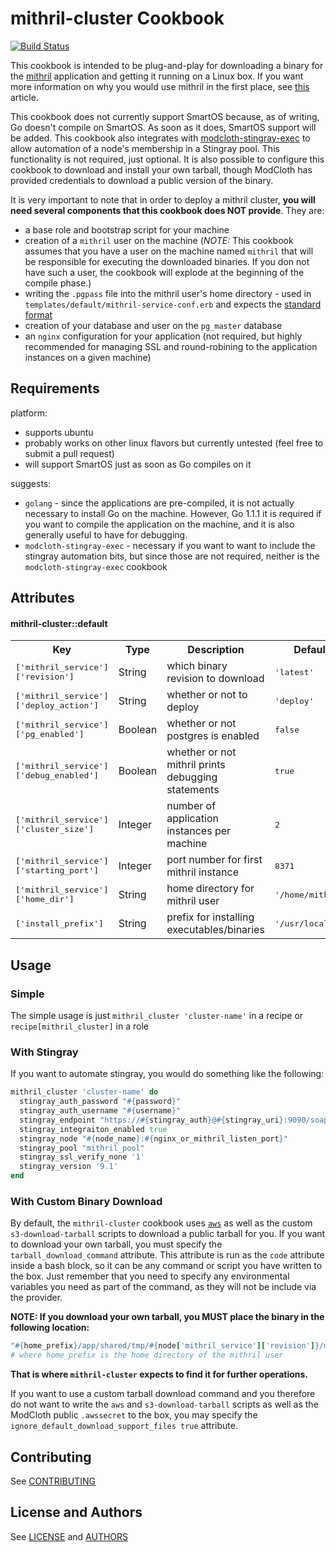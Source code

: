 mithril-cluster Cookbook
========================

[![Build Status](https://travis-ci.org/modcloth-cookbooks/mithril-cluster.png?branch=master)](https://travis-ci.org/modcloth-cookbooks/mithril-cluster)

This cookbook is intended to be plug-and-play for downloading a binary
for the [mithril](https://github.com/modcloth-labs/mithril) application
and getting it running on a Linux box.  If you want more information on
why you would use mithril in the first place, see
[this](http://rafecolton.github.io/other/2013-07-08-mithril-not-just-for-dwarves-anymore.html)
article.

This cookbook does not currently
support SmartOS because, as of writing, Go doesn't compile on SmartOS.
As soon as it does, SmartOS support will be added.  This cookbook also
integrates with
[modcloth-stingray-exec](https://github.com/modcloth-cookbooks/modcloth-stingray-exec)
to allow automation of a node's membership in a Stingray pool.  This
functionality is not required, just optional.  It is also possible to
configure this cookbook to download and install your own tarball, though
ModCloth has provided credentials to download a public version of the
binary.

It is very important to note that in order to deploy a mithril cluster,
**you will need several components that this cookbook does NOT
provide**.  They are:

* a base role and bootstrap script for your machine
* creation of a `mithril` user on the machine (*NOTE:* This cookbook
  assumes that you have a user on the machine named `mithril` that will
be responsible for executing the downloaded binaries.  If you don not
have such a user, the cookbook will explode at the beginning of the
compile phase.)
* writing the `.pgpass` file into the mithril user's home directory -
  used in `templates/default/mithril-service-conf.erb` and expects the
[standard
format](http://www.postgresql.org/docs/9.1/static/libpq-pgpass.html)
* creation of your database and user on the `pg_master` database
* an `nginx` configuration for your application (not required, but
  highly recommended for managing SSL and round-robining to the
application instances on a given machine)

Requirements
------------

platform:

* supports ubuntu
* probably works on other linux flavors but currently untested (feel
  free to submit a pull request)
* will support SmartOS just as soon as Go compiles on it

suggests:

* `golang` - since the applications are pre-compiled, it is not actually
  necessary to install Go on the machine.  However, Go 1.1.1 it is required if
you want to compile the application on the machine, and it is also
generally useful to have for debugging.
* `modcloth-stingray-exec` - necessary if you want to want to include
  the stingray automation bits, but since those are not required,
neither is the `modcloth-stingray-exec` cookbook

Attributes
----------

#### mithril-cluster::default
<table>
  <tr>
    <th>Key</th>
    <th>Type</th>
    <th>Description</th>
    <th>Default</th>
  </tr>
  <tr>
    <td><tt>['mithril_service']['revision']</tt></td>
    <td>String</td>
    <td>which binary revision to download</td>
    <td><tt>'latest'</tt></td>
  </tr>
  <tr>
    <td><tt>['mithril_service']['deploy_action']</tt></td>
    <td>String</td>
    <td>whether or not to deploy</td>
    <td><tt>'deploy'</tt></td>
  </tr>
  <tr>
    <td><tt>['mithril_service']['pg_enabled']</tt></td>
    <td>Boolean</td>
    <td>whether or not postgres is enabled</td>
    <td><tt>false</tt></td>
  </tr>
  <tr>
    <td><tt>['mithril_service']['debug_enabled']</tt></td>
    <td>Boolean</td>
    <td>whether or not mithril prints debugging statements</td>
    <td><tt>true</tt></td>
  </tr>
  <tr>
    <td><tt>['mithril_service']['cluster_size']</tt></td>
    <td>Integer</td>
    <td>number of application instances per machine</td>
    <td><tt>2</tt></td>
  </tr>
  <tr>
    <td><tt>['mithril_service']['starting_port']</tt></td>
    <td>Integer</td>
    <td>port number for first mithril instance</td>
    <td><tt>8371</tt></td>
  </tr>
  <tr>
    <td><tt>['mithril_service']['home_dir']</tt></td>
    <td>String</td>
    <td>home directory for mithril user</td>
    <td><tt>'/home/mithril'</tt></td>
  </tr>
  <tr>
    <td><tt>['install_prefix']</tt></td>
    <td>String</td>
    <td>prefix for installing executables/binaries</td>
    <td><tt>'/usr/local'</tt></td>
  </tr>
</table>

Usage
-----

### Simple

The simple usage is just `mithril_cluster 'cluster-name'` in a recipe or
`recipe[mithril_cluster]` in a role

### With Stingray

If you want to automate stingray, you would do something like the
following:

```ruby
mithril_cluster 'cluster-name' do
  stingray_auth_password "#{password}"
  stingray_auth_username "#{username}"
  stingray_endpoint "https://#{stingray_auth}@#{stingray_uri}:9090/soap"
  stingray_integraiton_enabled true
  stingray_node "#{node_name}:#{nginx_or_mithril_listen_port}"
  stingray_pool "mithril_pool"
  stingray_ssl_verify_none '1'
  stingray_version '9.1'
end
```

### With Custom Binary Download

By default, the `mithril-cluster` cookbook uses
[`aws`](https://github.com/timkay/aws) as well as the custom
`s3-download-tarball` scripts to download a public tarball for you.  If
you want to download your own tarball, you must specify the
`tarball_download_command` attribute.  This attribute is run as the
`code` attribute inside a bash block, so it can be any command or script
you have written to the box.  Just remember that you need to specify any
environmental variables you need as part of the command, as they will
not be include via the provider.

**NOTE: If you download your own tarball, you MUST place the binary in the
following location:**

```ruby
"#{home_prefix}/app/shared/tmp/#{node['mithril_service']['revision']}/mithril/mithril-server"
# where home_prefix is the home directory of the mithril user
```
**That is where `mithril-cluster` expects to find it for further
operations.**

If you want to use a custom tarball download command and you therefore
do not want to write the `aws` and `s3-download-tarball` scripts as well
as the ModCloth public `.awssecret` to the box, you may specify the
`ignore_default_download_support_files true` attribute.

Contributing
------------

See [CONTRIBUTING](CONTRIBUTING.md)

License and Authors
-------------------

See [LICENSE](LICENSE.txt) and [AUTHORS](AUTHORS.md)
